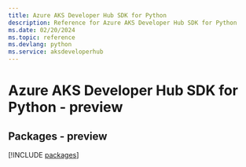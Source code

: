 ```yaml
---
title: Azure AKS Developer Hub SDK for Python
description: Reference for Azure AKS Developer Hub SDK for Python
ms.date: 02/20/2024
ms.topic: reference
ms.devlang: python
ms.service: aksdeveloperhub
---
```

# Azure AKS Developer Hub SDK for Python - preview
## Packages - preview
[!INCLUDE [packages](aks-developer-hub-index.md)]
